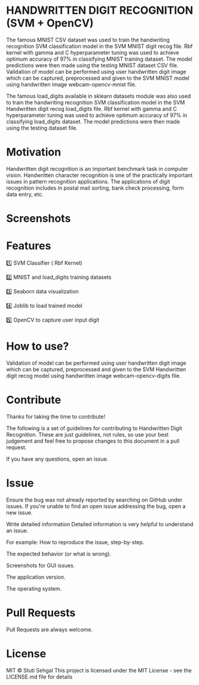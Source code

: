 # HANDWRITTEN DIGIT RECOGNITION (SVM + OpenCV)

The famous MNIST CSV dataset was used to train the handwriting recognition SVM classification model in the SVM MNIST digit recog file. 
Rbf kernel with gamma and C hyperparameter tuning was used to achieve optimum accuracy of 97% in classifying MNIST training dataset.
The model predictions were then made using the testing MNIST dataset CSV file.
Validation of model can be performed using user handwritten digit image which can be captured, preprocessed and given to the SVM MNIST model using handwritten image webcam-opencv-mnist file.

The famous load_digits available in sklearn datasets module was also used to train the handwriting recognition SVM classification model in the SVM Handwritten digit recog load_digits file. 
Rbf kernel with gamma and C hyperparameter tuning was used to achieve optimum accuracy of 97% in classifying load_digits dataset.
The model predictions were then made using the testing dataset file.

# Motivation
Handwritten digit recognition is an important benchmark task in computer vision. Handwritten character recognition is one of the practically important issues in pattern recognition applications. The applications of digit recognition includes in postal mail sorting, bank check processing, form data entry, etc.

# Screenshots

# Features
1️⃣ SVM Classifier ( Rbf Kernel)

2️⃣ MNIST and load_digits training datasets

3️⃣ Seaborn data visualization

4️⃣ Joblib to load trained model

5️⃣ OpenCV to capture user input digit

# How to use?
Validation of model can be performed using user handwritten digit image which can be captured, preprocessed and given to the SVM Handwritten digit recog model using handwritten image webcam-opencv-digits file.

# Contribute
Thanks for taking the time to contribute!

The following is a set of guidelines for contributing to Handwritten Digit Recognition. These are just guidelines, not rules, so use your best judgement and feel free to propose changes to this document in a pull request.

If you have any questions, open an issue.

# Issue
Ensure the bug was not already reported by searching on GitHub under issues. If you're unable to find an open issue addressing the bug, open a new issue.

Write detailed information
Detailed information is very helpful to understand an issue.

For example:
How to reproduce the issue, step-by-step.

The expected behavior (or what is wrong).

Screenshots for GUI issues.

The application version.

The operating system.

# Pull Requests
Pull Requests are always welcome.

# License
MIT © Stuti Sehgal
This project is licensed under the MIT License - see the LICENSE.md file for details
